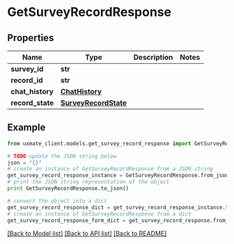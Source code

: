 # GetSurveyRecordResponse


## Properties
Name | Type | Description | Notes
------------ | ------------- | ------------- | -------------
**survey_id** | **str** |  | 
**record_id** | **str** |  | 
**chat_history** | [**ChatHistory**](ChatHistory.md) |  | 
**record_state** | [**SurveyRecordState**](SurveyRecordState.md) |  | 

## Example

```python
from uxmate_client.models.get_survey_record_response import GetSurveyRecordResponse

# TODO update the JSON string below
json = "{}"
# create an instance of GetSurveyRecordResponse from a JSON string
get_survey_record_response_instance = GetSurveyRecordResponse.from_json(json)
# print the JSON string representation of the object
print GetSurveyRecordResponse.to_json()

# convert the object into a dict
get_survey_record_response_dict = get_survey_record_response_instance.to_dict()
# create an instance of GetSurveyRecordResponse from a dict
get_survey_record_response_form_dict = get_survey_record_response.from_dict(get_survey_record_response_dict)
```
[[Back to Model list]](../README.md#documentation-for-models) [[Back to API list]](../README.md#documentation-for-api-endpoints) [[Back to README]](../README.md)



